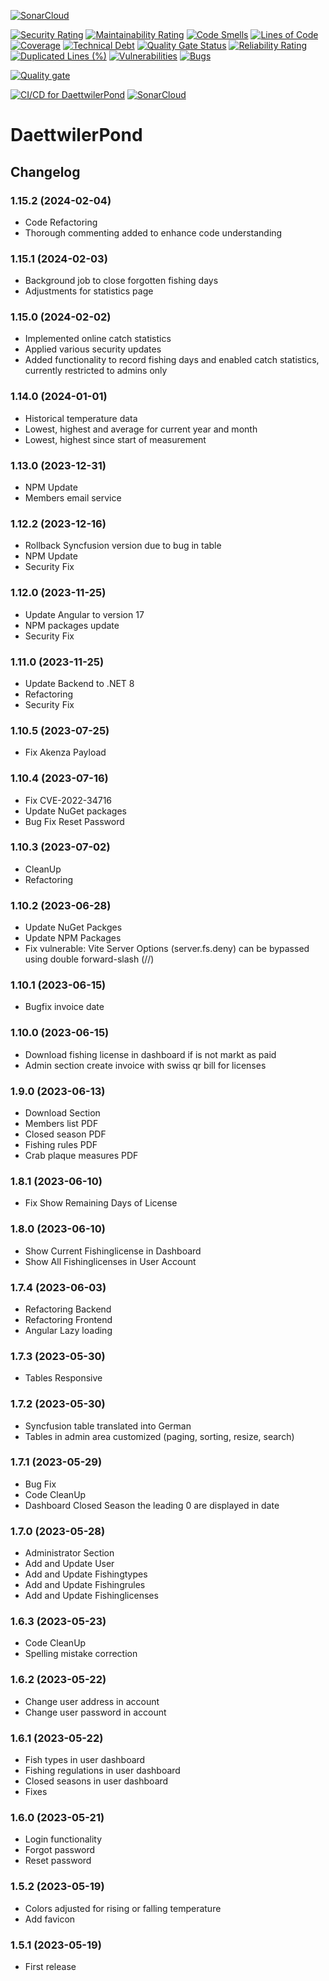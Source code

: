 [![SonarCloud](https://sonarcloud.io/images/project_badges/sonarcloud-white.svg)](https://sonarcloud.io/summary/new_code?id=TomasiDeveloping_DaettwilerPond)

[![Security Rating](https://sonarcloud.io/api/project_badges/measure?project=TomasiDeveloping_DaettwilerPond&metric=security_rating)](https://sonarcloud.io/summary/new_code?id=TomasiDeveloping_DaettwilerPond)
[![Maintainability Rating](https://sonarcloud.io/api/project_badges/measure?project=TomasiDeveloping_DaettwilerPond&metric=sqale_rating)](https://sonarcloud.io/summary/new_code?id=TomasiDeveloping_DaettwilerPond)
[![Code Smells](https://sonarcloud.io/api/project_badges/measure?project=TomasiDeveloping_DaettwilerPond&metric=code_smells)](https://sonarcloud.io/summary/new_code?id=TomasiDeveloping_DaettwilerPond)
[![Lines of Code](https://sonarcloud.io/api/project_badges/measure?project=TomasiDeveloping_DaettwilerPond&metric=ncloc)](https://sonarcloud.io/summary/new_code?id=TomasiDeveloping_DaettwilerPond)
[![Coverage](https://sonarcloud.io/api/project_badges/measure?project=TomasiDeveloping_DaettwilerPond&metric=coverage)](https://sonarcloud.io/summary/new_code?id=TomasiDeveloping_DaettwilerPond)
[![Technical Debt](https://sonarcloud.io/api/project_badges/measure?project=TomasiDeveloping_DaettwilerPond&metric=sqale_index)](https://sonarcloud.io/summary/new_code?id=TomasiDeveloping_DaettwilerPond)
[![Quality Gate Status](https://sonarcloud.io/api/project_badges/measure?project=TomasiDeveloping_DaettwilerPond&metric=alert_status)](https://sonarcloud.io/summary/new_code?id=TomasiDeveloping_DaettwilerPond)
[![Reliability Rating](https://sonarcloud.io/api/project_badges/measure?project=TomasiDeveloping_DaettwilerPond&metric=reliability_rating)](https://sonarcloud.io/summary/new_code?id=TomasiDeveloping_DaettwilerPond)
[![Duplicated Lines (%)](https://sonarcloud.io/api/project_badges/measure?project=TomasiDeveloping_DaettwilerPond&metric=duplicated_lines_density)](https://sonarcloud.io/summary/new_code?id=TomasiDeveloping_DaettwilerPond)
[![Vulnerabilities](https://sonarcloud.io/api/project_badges/measure?project=TomasiDeveloping_DaettwilerPond&metric=vulnerabilities)](https://sonarcloud.io/summary/new_code?id=TomasiDeveloping_DaettwilerPond)
[![Bugs](https://sonarcloud.io/api/project_badges/measure?project=TomasiDeveloping_DaettwilerPond&metric=bugs)](https://sonarcloud.io/summary/new_code?id=TomasiDeveloping_DaettwilerPond)

[![Quality gate](https://sonarcloud.io/api/project_badges/quality_gate?project=TomasiDeveloping_DaettwilerPond)](https://sonarcloud.io/summary/new_code?id=TomasiDeveloping_DaettwilerPond)

[![CI/CD for DaettwilerPond](https://github.com/TomasiDeveloping/DaettwilerPond/actions/workflows/deploy.yml/badge.svg)](https://github.com/TomasiDeveloping/DaettwilerPond/actions/workflows/deploy.yml)
[![SonarCloud](https://github.com/TomasiDeveloping/DaettwilerPond/actions/workflows/sonarCloud.yml/badge.svg)](https://github.com/TomasiDeveloping/DaettwilerPond/actions/workflows/sonarCloud.yml)

# DaettwilerPond

## Changelog
### 1.15.2 (2024-02-04)
- Code Refactoring
- Thorough commenting added to enhance code understanding
### 1.15.1 (2024-02-03)
- Background job to close forgotten fishing days
- Adjustments for statistics page
### 1.15.0 (2024-02-02)
- Implemented online catch statistics
- Applied various security updates
- Added functionality to record fishing days and enabled catch statistics, currently restricted to admins only
### 1.14.0 (2024-01-01)
- Historical temperature data
- Lowest, highest and average for current year and month
- Lowest, highest since start of measurement
### 1.13.0 (2023-12-31)
- NPM Update
- Members email service
### 1.12.2 (2023-12-16)
- Rollback Syncfusion version due to bug in table
- NPM Update
- Security Fix
### 1.12.0 (2023-11-25)
- Update Angular to version 17
- NPM packages update
- Security Fix
### 1.11.0 (2023-11-25)
- Update Backend to .NET 8
- Refactoring
- Security Fix
### 1.10.5 (2023-07-25)
- Fix Akenza Payload
### 1.10.4 (2023-07-16)
- Fix CVE-2022-34716
- Update NuGet packages
- Bug Fix Reset Password
### 1.10.3 (2023-07-02)
- CleanUp
- Refactoring
### 1.10.2 (2023-06-28)
- Update NuGet Packges
- Update NPM Packages
- Fix vulnerable: Vite Server Options (server.fs.deny) can be bypassed using double forward-slash (//)
### 1.10.1 (2023-06-15)
- Bugfix invoice date
### 1.10.0 (2023-06-15)
- Download fishing license in dashboard if is not markt as paid
- Admin section create invoice with swiss qr bill for licenses
### 1.9.0 (2023-06-13)
- Download Section
- Members list PDF
- Closed season PDF
- Fishing rules PDF
- Crab plaque measures PDF
### 1.8.1 (2023-06-10)
- Fix Show Remaining Days of License
### 1.8.0 (2023-06-10)
- Show Current Fishinglicense in Dashboard
- Show All Fishinglicenses in User Account
### 1.7.4 (2023-06-03)
- Refactoring Backend
- Refactoring Frontend
- Angular Lazy loading
### 1.7.3 (2023-05-30)
- Tables Responsive
### 1.7.2 (2023-05-30)
- Syncfusion table translated into German
- Tables in admin area customized (paging, sorting, resize, search)
### 1.7.1 (2023-05-29)
- Bug Fix
- Code CleanUp
- Dashboard Closed Season the leading 0 are displayed in date
### 1.7.0 (2023-05-28)
- Administrator Section
- Add and Update User
- Add and Update Fishingtypes
- Add and Update Fishingrules
- Add and Update Fishinglicenses
### 1.6.3 (2023-05-23)
- Code CleanUp
- Spelling mistake correction
### 1.6.2 (2023-05-22)
- Change user address in account
- Change user password in account
### 1.6.1 (2023-05-22)
- Fish types in user dashboard
- Fishing regulations in user dashboard
- Closed seasons in user dashboard
- Fixes
### 1.6.0 (2023-05-21)
- Login functionality 
- Forgot password 
- Reset password
### 1.5.2 (2023-05-19)
- Colors adjusted for rising or falling temperature
- Add favicon
### 1.5.1 (2023-05-19)
- First release
